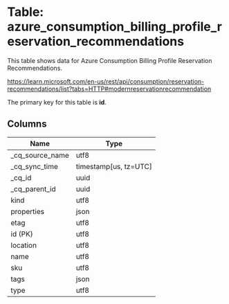 # Table: azure_consumption_billing_profile_reservation_recommendations

This table shows data for Azure Consumption Billing Profile Reservation Recommendations.

https://learn.microsoft.com/en-us/rest/api/consumption/reservation-recommendations/list?tabs=HTTP#modernreservationrecommendation

The primary key for this table is **id**.

## Columns

| Name          | Type          |
| ------------- | ------------- |
|_cq_source_name|utf8|
|_cq_sync_time|timestamp[us, tz=UTC]|
|_cq_id|uuid|
|_cq_parent_id|uuid|
|kind|utf8|
|properties|json|
|etag|utf8|
|id (PK)|utf8|
|location|utf8|
|name|utf8|
|sku|utf8|
|tags|json|
|type|utf8|